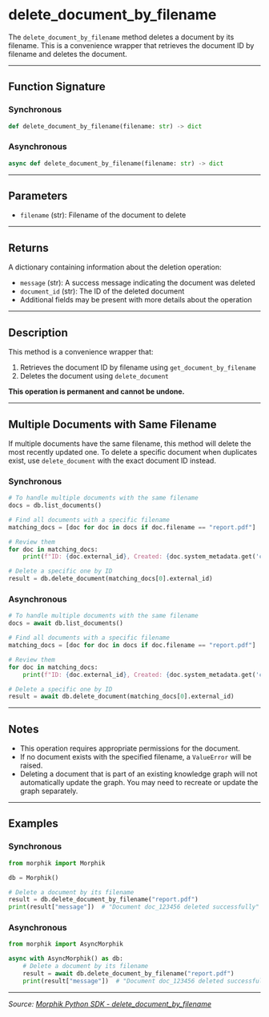 # delete_document_by_filename

The `delete_document_by_filename` method deletes a document by its filename. This is a convenience wrapper that retrieves the document ID by filename and deletes the document.

---

## Function Signature

### Synchronous
```python
def delete_document_by_filename(filename: str) -> dict
```

### Asynchronous
```python
async def delete_document_by_filename(filename: str) -> dict
```

---

## Parameters
- `filename` (str): Filename of the document to delete

---

## Returns
A dictionary containing information about the deletion operation:
- `message` (str): A success message indicating the document was deleted
- `document_id` (str): The ID of the deleted document
- Additional fields may be present with more details about the operation

---

## Description
This method is a convenience wrapper that:
1. Retrieves the document ID by filename using `get_document_by_filename`
2. Deletes the document using `delete_document`

**This operation is permanent and cannot be undone.**

---

## Multiple Documents with Same Filename
If multiple documents have the same filename, this method will delete the most recently updated one. To delete a specific document when duplicates exist, use `delete_document` with the exact document ID instead.

### Synchronous
```python
# To handle multiple documents with the same filename
docs = db.list_documents()

# Find all documents with a specific filename
matching_docs = [doc for doc in docs if doc.filename == "report.pdf"]

# Review them
for doc in matching_docs:
    print(f"ID: {doc.external_id}, Created: {doc.system_metadata.get('created_at')}")

# Delete a specific one by ID
result = db.delete_document(matching_docs[0].external_id)
```

### Asynchronous
```python
# To handle multiple documents with the same filename
docs = await db.list_documents()

# Find all documents with a specific filename
matching_docs = [doc for doc in docs if doc.filename == "report.pdf"]

# Review them
for doc in matching_docs:
    print(f"ID: {doc.external_id}, Created: {doc.system_metadata.get('created_at')}")

# Delete a specific one by ID
result = await db.delete_document(matching_docs[0].external_id)
```

---

## Notes
- This operation requires appropriate permissions for the document.
- If no document exists with the specified filename, a `ValueError` will be raised.
- Deleting a document that is part of an existing knowledge graph will not automatically update the graph. You may need to recreate or update the graph separately.

---

## Examples

### Synchronous
```python
from morphik import Morphik

db = Morphik()

# Delete a document by its filename
result = db.delete_document_by_filename("report.pdf")
print(result["message"])  # "Document doc_123456 deleted successfully"
```

### Asynchronous
```python
from morphik import AsyncMorphik

async with AsyncMorphik() as db:
    # Delete a document by its filename
    result = await db.delete_document_by_filename("report.pdf")
    print(result["message"])  # "Document doc_123456 deleted successfully"
```

---

*Source: [Morphik Python SDK - delete_document_by_filename](https://docs.morphik.ai/python-sdk/delete_document_by_filename)* 